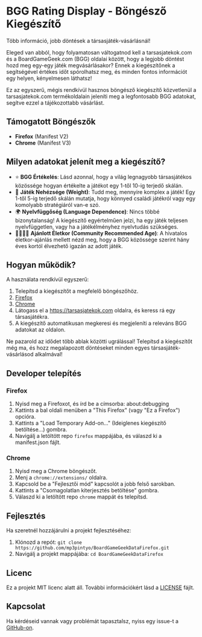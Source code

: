 # BGG Rating Display - Böngésző Kiegészítő

Több információ, jobb döntések a társasjáték-vásárlásnál!

Eleged van abból, hogy folyamatosan váltogatnod kell a tarsasjatekok.com és a BoardGameGeek.com (BGG) oldalai között, hogy a legjobb döntést hozd meg egy-egy játék megvásárlásakor? Ennek a kiegészítőnek a segítségével értékes időt spórolhatsz meg, és minden fontos információt egy helyen, kényelmesen láthatsz!

Ez az egyszerű, mégis rendkívül hasznos böngésző kiegészítő közvetlenül a tarsasjatekok.com termékoldalain jeleníti meg a legfontosabb BGG adatokat, segítve ezzel a tájékozottabb vásárlást.

## Támogatott Böngészők

- **Firefox** (Manifest V2)
- **Chrome** (Manifest V3)

## Milyen adatokat jelenít meg a kiegészítő?

- ⭐ **BGG Értékelés**: Lásd azonnal, hogy a világ legnagyobb társasjátékos közössége hogyan értékelte a játékot egy 1-től 10-ig terjedő skálán.
- 🧠 **Játék Nehézsége (Weight)**: Tudd meg, mennyire komplex a játék! Egy 1-től 5-ig terjedő skálán mutatja, hogy könnyed családi játékról vagy egy komolyabb stratégiáról van-e szó.
- 🌍 **Nyelvfüggőség (Language Dependence)**: Nincs többé bizonytalanság! A kiegészítő egyértelműen jelzi, ha egy játék teljesen nyelvfüggetlen, vagy ha a játékélményhez nyelvtudás szükséges.
- 👨‍👩‍👧‍👦 **Ajánlott Életkor (Community Recommended Age)**: A hivatalos életkor-ajánlás mellett nézd meg, hogy a BGG közössége szerint hány éves kortól élvezhető igazán az adott játék.

## Hogyan működik?

A használata rendkívül egyszerű:

1. Telepítsd a kiegészítőt a megfelelő böngészőhöz.
2. [Firefox](https://addons.mozilla.org/en-US/firefox/addon/bgg-on-tarsasjatekok-com/)
3. [Chrome](https://chromewebstore.google.com/detail/bgg-rating-display/hbblomigfolhgobfapgndjnflodmckkd)
4. Látogass el a https://tarsasjatekok.com oldalra, és keress rá egy társasjátékra.
5. A kiegészítő automatikusan megkeresi és megjeleníti a releváns BGG adatokat az oldalon.

Ne pazarold az idődet több ablak közötti ugrálással! Telepítsd a kiegészítőt még ma, és hozz megalapozott döntéseket minden egyes társasjáték-vásárlásod alkalmával!

## Developer telepítés

### Firefox

1. Nyisd meg a Firefoxot, és írd be a címsorba: about:debugging
2. Kattints a bal oldali menüben a "This Firefox" (vagy "Ez a Firefox") opcióra.
3. Kattints a "Load Temporary Add-on..." (Ideiglenes kiegészítő betöltése...) gombra.
4. Navigálj a letöltött repo `firefox` mappájába, és válaszd ki a manifest.json fájlt.

### Chrome

1. Nyisd meg a Chrome böngészőt.
2. Menj a `chrome://extensions/` oldalra.
3. Kapcsold be a "Fejlesztői mód" kapcsolót a jobb felső sarokban.
4. Kattints a "Csomagolatlan kiterjesztés betöltése" gombra.
5. Válaszd ki a letöltött repo `chrome` mappát és telepítsd.

## Fejlesztés

Ha szeretnél hozzájárulni a projekt fejlesztéséhez:

1. Klónozd a repót: `git clone https://github.com/mp3pintyo/BoardGameGeekDataFirefox.git`
2. Navigálj a projekt mappájába: `cd BoardGameGeekDataFirefox`

## Licenc

Ez a projekt MIT licenc alatt áll. További információkért lásd a [LICENSE](LICENSE) fájlt.

## Kapcsolat

Ha kérdéseid vannak vagy problémát tapasztalsz, nyiss egy issue-t a [GitHub-on](https://github.com/mp3pintyo/BoardGameGeekDataFirefox/issues).